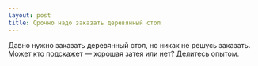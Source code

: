 ```yaml
---
layout: post 
title: Срочно надо заказать деревянный стол 
--- 
```

Давно нужно заказать деревянный стол, но никак не решусь заказать. Может кто подскажет — хорошая затея или нет? Делитесь опытом.